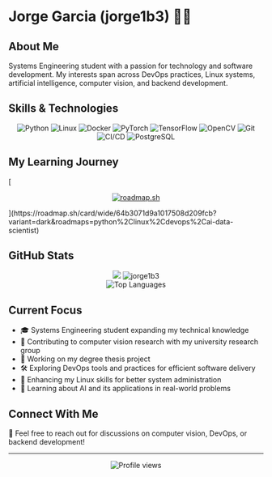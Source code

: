 # Jorge Garcia (jorge1b3) 👨‍💻

## About Me

Systems Engineering student with a passion for technology and software development. My interests span across DevOps practices, Linux systems, artificial intelligence, computer vision, and backend development.

## Skills & Technologies

<p align="center">
  <img src="https://img.shields.io/badge/Python-14354C?style=for-the-badge&logo=python&logoColor=white" alt="Python"/>
  <img src="https://img.shields.io/badge/Linux-FCC624?style=for-the-badge&logo=linux&logoColor=black" alt="Linux"/>
  <img src="https://img.shields.io/badge/Docker-2496ED?style=for-the-badge&logo=docker&logoColor=white" alt="Docker"/>
  <img src="https://img.shields.io/badge/PyTorch-ee4c2c?style=for-the-badge&logo=pytorch&logoColor=white" alt="PyTorch"/>
  <img src="https://img.shields.io/badge/TensorFlow-FF6F00?style=for-the-badge&logo=tensorflow&logoColor=white" alt="TensorFlow"/>
  <img src="https://img.shields.io/badge/OpenCV-5C3EE8?style=for-the-badge&logo=opencv&logoColor=white" alt="OpenCV"/>
  <img src="https://img.shields.io/badge/Git-F05032?style=for-the-badge&logo=git&logoColor=white" alt="Git"/>
  <img src="https://img.shields.io/badge/CI/CD-2088FF?style=for-the-badge&logo=github-actions&logoColor=white" alt="CI/CD"/>
  <img src="https://img.shields.io/badge/PostgreSQL-316192?style=for-the-badge&logo=postgresql&logoColor=white" alt="PostgreSQL"/>
</p>

## My Learning Journey

[<p align="center">
  <a href="https://roadmap.sh">
    <img src="https://api.roadmap.sh/v1-badge/wide/64b3071d9a1017508d209fcb?variant=dark&roadmaps=linux%2Cbackend%2Cpython%2Cdevops" alt="roadmap.sh">
  </a>
</p>](https://roadmap.sh/card/wide/64b3071d9a1017508d209fcb?variant=dark&roadmaps=python%2Clinux%2Cdevops%2Cai-data-scientist)

## GitHub Stats

<div align="center">
  <picture>
    <source
      srcset="https://github-readme-stats.vercel.app/api?username=jorge1b3&show_icons=true&theme=dark&count_private=true&include_all_commits=true"
      media="(prefers-color-scheme: dark)"
    />
    <source
      srcset="https://github-readme-stats.vercel.app/api?username=jorge1b3&show_icons=true&count_private=true&include_all_commits=true"
      media="(prefers-color-scheme: light), (prefers-color-scheme: no-preference)"
    />
    <img src="https://github-readme-stats.vercel.app/api?username=jorge1b3&show_icons=true&count_private=true&include_all_commits=true" />

  </picture>

  
  <img src="https://github-readme-streak-stats.herokuapp.com/?user=jorge1b3&theme=tokyonight" alt="jorge1b3" />
</div>

<div align="center">
  <img src="https://github-readme-stats.vercel.app/api/top-langs/?username=jorge1b3&layout=compact&theme=tokyonight" alt="Top Languages" />
</div>

## Current Focus

- 🎓 Systems Engineering student expanding my technical knowledge
- 🔬 Contributing to computer vision research with my university research group
- 🚀 Working on my degree thesis project
- 🛠️ Exploring DevOps tools and practices for efficient software delivery
- 🐧 Enhancing my Linux skills for better system administration
- 🧠 Learning about AI and its applications in real-world problems

## Connect With Me

💬 Feel free to reach out for discussions on computer vision, DevOps, or backend development!

---

<div align="center">
  <img src="https://komarev.com/ghpvc/?username=jorge1b3&style=flat-square&color=blue" alt="Profile views"/>
</div>
